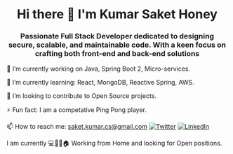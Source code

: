 <h1 align="center"> Hi there 👋 I'm Kumar Saket Honey </h1>

<h3 align="center">Passionate Full Stack Developer dedicated to designing secure, scalable, and maintainable code. With a keen focus on crafting both front-end and back-end solutions </h3>

 🔭 I’m currently working on Java, Spring Boot 2, Micro-services.
 
 🌱 I’m currently learning: React, MongoDB, Reactive Spring, AWS.
 
 👯 I’m looking to contribute to Open Source projects.
 
 ⚡ Fun fact: I am a competative Ping Pong player.

 📫 How to reach me: 
      saket.kumar.cs@gmail.com
      [![Twitter](https://example.com/twitter_logo.png)](https://twitter.com/sakethoney)
      [![LinkedIn](https://example.com/linkedin_logo.png)](https://www.linkedin.com/in/kumar-saket-honey-27a366a/)    
      
 I am currently 💻📱🧑🏠 Working from Home and looking for Open positions.

